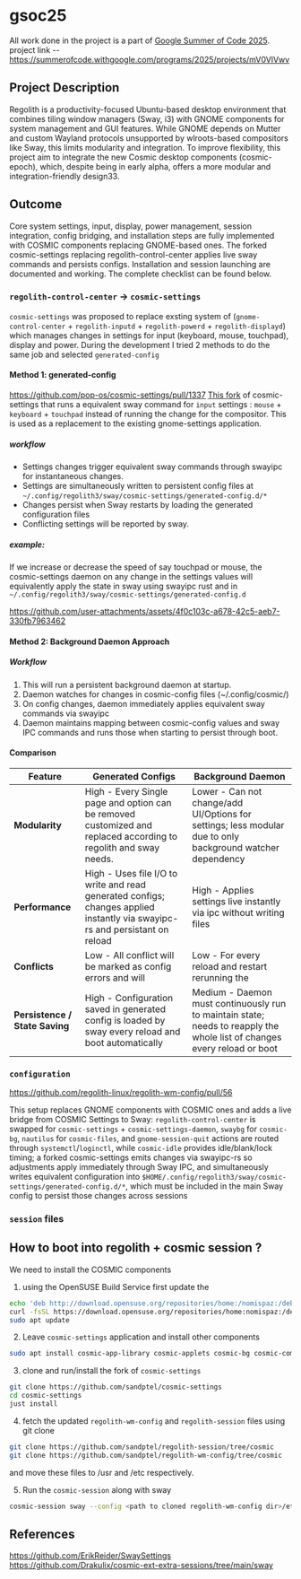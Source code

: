# gsoc25
All work done in the project is a part of [Google Summer of Code 2025](https://summerofcode.withgoogle.com/).
project link -- https://summerofcode.withgoogle.com/programs/2025/projects/mV0VlVwv

## Project Description
Regolith is a productivity-focused Ubuntu-based desktop environment that combines tiling window managers (Sway, i3) with GNOME components for system management and GUI features. While GNOME depends on Mutter and custom Wayland protocols unsupported by wlroots-based compositors like Sway, this limits modularity and integration. To improve flexibility, this project aim to integrate the new Cosmic desktop components (cosmic-epoch), which, despite being in early alpha, offers a more modular and integration-friendly design33.

## Outcome
Core system settings, input, display, power management, session integration, config bridging, and installation steps are fully implemented with COSMIC components replacing GNOME-based ones. The forked cosmic-settings replacing regolith-control-center applies live sway commands and persists configs. Installation and session launching are documented and working. The complete checklist can be found below.

### `regolith-control-center` -> `cosmic-settings` 
`cosmic-settings` was proposed to replace exsting system of (`gnome-control-center` + `regolith-inputd` + `regolith-powerd` + `regolith-displayd`) which manages changes in settings for input (keyboard, mouse, touchpad), display and power. During the development I tried 2 methods to do the same job and selected `generated-config`

#### Method 1: generated-config
https://github.com/pop-os/cosmic-settings/pull/1337
[This fork](https://github.com/sandptel/cosmic-settings) of cosmic-settings that runs a equivalent sway command for `input` settings : `mouse` + `keyboard` + `touchpad` instead of running the change for the compositor. 
This is used as a replacement to the existing gnome-settings application. 

##### workflow
- Settings changes trigger equivalent sway commands through swayipc for instantaneous changes.
- Settings are simultaneously written to persistent config files at `~/.config/regolith3/sway/cosmic-settings/generated-config.d/*`
- Changes persist when Sway restarts by loading the generated configuration files
- Conflicting settings will be reported by sway. 

##### example: 
If we increase or decrease the speed of say touchpad or mouse, the cosmic-settings daemon on any change in the settings values will equivalently apply the state in sway using swayipc rust and in `~/.config/regolith3/sway/cosmic-settings/generated-config.d`

https://github.com/user-attachments/assets/4f0c103c-a678-42c5-aeb7-330fb7963462

#### Method 2: Background Daemon Approach

##### Workflow
1. This will run a persistent background daemon at startup.
2. Daemon watches for changes in cosmic-config files (~/.config/cosmic/)
3. On config changes, daemon immediately applies equivalent sway commands via swayipc
4. Daemon maintains mapping between cosmic-config values and sway IPC commands and runs those when starting to persist through boot.

#### Comparison
| Feature                  | Generated Configs                               | Background Daemon                                 |
|--------------------------------|--------------------------------------------------------|---------------------------------------------------------|
| **Modularity**                 | High - Every Single page and option can be removed customized and replaced according to regolith and sway needs. | Lower - Can not change/add UI/Options for settings; less modular due to only background watcher dependency |
| **Performance**                | High - Uses file I/O to write and read generated configs; changes applied instantly via swayipc-rs and persistant on reload | High - Applies settings live instantly via ipc without writing files |
| **Conflicts**| Low - All conflict will be marked as config errors and will | Low - For every reload and restart rerunning the  |
| **Persistence / State Saving**| High - Configuration saved in generated config is loaded by sway every reload and boot automatically | Medium - Daemon must continuously run to maintain state; needs to reapply the whole list of changes every reload or boot |

### `configuration` 
https://github.com/regolith-linux/regolith-wm-config/pull/56

This setup replaces GNOME components with COSMIC ones and adds a live bridge from COSMIC Settings to Sway: `regolith-control-center` is swapped for `cosmic-settings` + `cosmic-settings-daemon`, `swaybg` for `cosmic-bg`, `nautilus` for `cosmic-files`, and `gnome-session-quit` actions are routed through `systemctl`/`loginctl`, while `cosmic-idle` provides idle/blank/lock timing; a forked cosmic-settings emits changes via swayipc-rs so adjustments apply immediately through Sway IPC, and simultaneously writes equivalent configuration into `$HOME/.config/regolith3/sway/cosmic-settings/generated-config.d/*`, which must be included in the main Sway config to persist those changes across sessions

### `session` files
## How to boot into regolith + cosmic session ?
We need to install the COSMIC components 
1. using the OpenSUSE Build Service first update the 
```bash
echo 'deb http://download.opensuse.org/repositories/home:/nomispaz:/debian:/cosmic-desktop/Debian_13/ /' | sudo tee /etc/apt/sources.list.d/home:nomispaz:debian:cosmic-desktop.list
curl -fsSL https://download.opensuse.org/repositories/home:nomispaz:/debian:cosmic-desktop/Debian_13/Release.key | gpg --dearmor | sudo tee /etc/apt/trusted.gpg.d/home_nomispaz_debian_cosmic-desktop.gpg > /dev/null
sudo apt update
```
2. Leave `cosmic-settings` application and install other components
```bash
sudo apt install cosmic-app-library cosmic-applets cosmic-bg cosmic-comp cosmic-edit cosmic-ext-alternative-startup cosmic-ext-extra-sessions cosmic-files cosmic-greeter cosmic-icons cosmic-idle cosmic-launcher cosmic-notifications cosmic-osd cosmic-panel cosmic-player cosmic-randr cosmic-screenshot cosmic-session cosmic-settings-daemon cosmic-store cosmic-term cosmic-wallpapers cosmic-workspaces xdg-desktop-portal-cosmic
```
3. clone and run/install the fork of `cosmic-settings`
```bash
git clone https://github.com/sandptel/cosmic-settings
cd cosmic-settings
just install
```
4. fetch the updated `regolith-wm-config` and `regolith-session` files using git clone
```bash
git clone https://github.com/sandptel/regolith-session/tree/cosmic
git clone https://github.com/sandptel/regolith-wm-config/tree/cosmic
```
and move these files to /usr and /etc respectively.

5. Run the `cosmic-session` along with sway 
```bash
cosmic-session sway --config <path to cloned regolith-wm-config dir>/etc/regolith/sway/config -d
```

## References 
https://github.com/ErikReider/SwaySettings
https://github.com/Drakulix/cosmic-ext-extra-sessions/tree/main/sway
